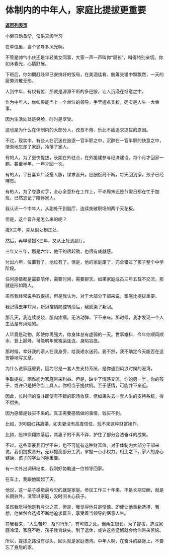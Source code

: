 # 体制内的中年人，家庭比提拔更重要

[**返回列表页**](/gzh/费曼的小茶馆)

小懒自动备份，仅供查阅学习

在单位里，当个领导多风光啊。

  

不管是帅气小伙还是年轻美女同事，大家一声一声叫你“局长”，叫得特别亲切。你如沐春光，心情舒展。

  

下班后，你如期赶赴早已安排好的饭局，在美酒佳肴、觥筹交错中飘飘然，一天的疲劳消散无形。

  

人到中年，有权有位，那就是源源不断的多巴胺，让人沉浸在惬意之中。

  

作为中年人，你如果能当上一个单位的领导，手里握点实权，确实是人生一大幸事。

  

因为生活处处是笑脸，时时是享受。

  

这也是为什么在体制内的大部分人，孜孜不倦、乐此不疲追求提拔的原因。

  

不过，现实中，有些人在沉迷在追逐一官半职之中，沉醉在一官半职的快意之中，渐渐地忘却了家庭，冷落了家人。

  

有的人，为了更快提拔，长期在外驻点，在外援建参与经济建设。每个月才回家一趟。甚至半年、一年才回一次。

  

有的人，平日喜欢广泛搭人脉，谋求晋升，应酬饭局不断，每天回到家，孩子已经睡觉。

  

有的人，为了卷赢对手，全心全意扑在工作上，不论周末还是节假日都在忙于加班，已然忘记了陪伴家人。

  

我认识一个中年人，从副处干到副厅，连续突破职场的两个天花板。

  

但是，这个晋升是怎么来的呢？

  

援X三年，先从副处到正处。

  

然后，再申请援X三年，又从正处到副厅。

  

三年又三年，那是六年，他干的很起劲，也很有成就感。

  

付出六年，位置有了，地位有了。但是，他的家庭废了，完全错过了孩子整个中学阶段。

  

任何感情都是需要陪伴，需要时间，需要聊天。如果家庭成员三年五载不交流，那就是形如路人。

  

虽然我经常说争取提拔，但是我认为，对于大部分干部来说，家庭比提拔重要。

  

我记得去年12月，新冠疫情防控转段后，我感染了新冠。

  

那几天，我连续发烧，肌肉疼痛，无法动弹，下不来床。那时候，我才发现一个人生活是有风险的。

  

人毕竟是动物，即使你再强大，你身体总有虚弱的一天。世事难料，今年你顺风顺水、登上巅峰，可能明年就霉运连连、身陷谷底。

  

那时候，幸好我的家人在我身旁，给我递水送药。要不然，我不确定今天能否在这安静地写文章。

  

为什么说家庭重要，因为它是一套人生支持系统，是你遇到风浪时候的港湾。

  

争取提拔，固然能为家庭带来利益。但是，缺少了情感交流，你的另一半，你的孩子，或许只是把你当工具人。你相当于提款机。至于感情，可能并不亲近。

  

因此，长时间的奋斗即使有不错的职场收获，但如果失去一套人生的支持系统，得不偿失。

  

因为感情是钱买不来的。真正需要感情做的事情，钱买不到。

  

比如，360周红祎离婚，如夫妻没有高度信任，玩不来这种财富操作。

  

比如，股神徐翔跌落后，其妻子的不离不弃，护住了部分合法奋斗的成果。

  

不过，这些富豪我们学不来，也不可能有这种财富值。对于体制内大部分干部来说，我们提拔晋升，无非提高部分工资，掌握一点小权力。相比之下，家人的身心健康、孩子的学业同等重要。

  

有一次外出调研结束，我刚好协助送一位领导回家。

  

在车上，我跟他聊起了天。

  

他说，这一辈子感觉最亏欠的就是家庭。参加工作三十年来，不是长期应酬，就是长期驻外，没管过家庭，没时间关心孩子。

  

虽然我觉得他是有亏欠之意，但是，我觉得他只是惭愧。即使让他重新选择，我想，他依然会选择不断地追求晋升，享受着当领导的惬意人生。

  

在我看来，“人生苦短，及时行乐”，有可取之处。但余生很长。为了提拔，造成家庭冷漠、家庭不睦、孩子教育缺失。到了退休，或许这些遗憾就会给你带来苦恼。

  

所以，提拔之路没有尽头，回头就是家庭港湾。中年人啊，在奋斗的路途上，不要忘了身后的家。

